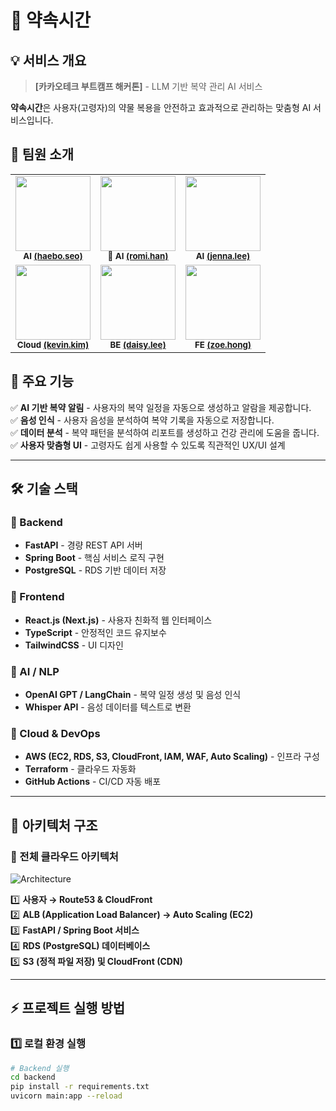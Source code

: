 # 💊 약속시간

## 💡 서비스 개요
> **[카카오테크 부트캠프 해커톤]** - LLM 기반 복약 관리 AI 서비스    

**약속시간**은 사용자(고령자)의 약물 복용을 안전하고 효과적으로 관리하는 맞춤형 AI 서비스입니다.

## 👥 팀원 소개
<table>
  <tbody>
    <tr>
      <td align="center"><img src="https://avatars.githubusercontent.com/u/141610719?v=4" width="120px;" alt=""/><br /><sub><b>AI <a href="https://github.com/haebo9">(haebo.seo)</a></b></sub><br /></td>
      <td align="center"><img src="https://avatars.githubusercontent.com/u/195836355?v=4" width="120px;" alt=""/><br /><sub><b>👑 AI <a href="https://github.com/r0mmmy">(romi.han)</a></b></sub><br /></td>
      <td align="center"><img src="https://avatars.githubusercontent.com/u/80756039?v=4" width="120px;" alt=""/><br /><sub><b>AI <a href="https://github.com/leejiyeonnn">(jenna.lee)</a></b></sub><br /></td>
     <tr/>
      <td align="center"><img src="https://avatars.githubusercontent.com/u/97009289?v=4" width="120px;" alt=""/><br /><sub><b>Cloud <a href="https://github.com/hdh985">(kevin.kim)</a></b></sub><br /></td>
      <td align="center"><img src="https://avatars.githubusercontent.com/u/87990439?v=4" width="120px;" alt=""/><br /><sub><b>BE <a href="https://github.com/zzeon9">(daisy.lee)</a></b></sub><br /></td>
      <td align="center"><img src="https://avatars.githubusercontent.com/u/81545875?v=4" width="120px;" alt=""/><br /><sub><b>FE <a href="https://github.com/chulsu0012">(zoe.hong)</a></b></sub><br /></td>
    </tr>
  </tbody>
</table>

## **🚀 주요 기능**  
✅ **AI 기반 복약 알림** - 사용자의 복약 일정을 자동으로 생성하고 알람을 제공합니다.  
✅ **음성 인식** - 사용자 음성을 분석하여 복약 기록을 자동으로 저장합니다.  
✅ **데이터 분석** - 복약 패턴을 분석하여 리포트를 생성하고 건강 관리에 도움을 줍니다.  
✅ **사용자 맞춤형 UI** - 고령자도 쉽게 사용할 수 있도록 직관적인 UX/UI 설계  

---

## **🛠 기술 스택**  
### **📌 Backend**
- **FastAPI** - 경량 REST API 서버
- **Spring Boot** - 핵심 서비스 로직 구현  
- **PostgreSQL** - RDS 기반 데이터 저장  

### **📌 Frontend**
- **React.js (Next.js)** - 사용자 친화적 웹 인터페이스  
- **TypeScript** - 안정적인 코드 유지보수  
- **TailwindCSS** - UI 디자인  

### **📌 AI / NLP**
- **OpenAI GPT / LangChain** - 복약 일정 생성 및 음성 인식  
- **Whisper API** - 음성 데이터를 텍스트로 변환  

### **📌 Cloud & DevOps**
- **AWS (EC2, RDS, S3, CloudFront, IAM, WAF, Auto Scaling)** - 인프라 구성  
- **Terraform** - 클라우드 자동화  
- **GitHub Actions** - CI/CD 자동 배포  

---

## **📡 아키텍처 구조**
### **🔹 전체 클라우드 아키텍처**
![Architecture](https://github.com/MedicinedTime/path-to-image.png)  

1️⃣ **사용자 → Route53 & CloudFront**  
2️⃣ **ALB (Application Load Balancer) → Auto Scaling (EC2)**  
3️⃣ **FastAPI / Spring Boot 서비스**  
4️⃣ **RDS (PostgreSQL) 데이터베이스**  
5️⃣ **S3 (정적 파일 저장) 및 CloudFront (CDN)**  

---

## **⚡ 프로젝트 실행 방법**
### **1️⃣ 로컬 환경 실행**
```bash
# Backend 실행
cd backend
pip install -r requirements.txt
uvicorn main:app --reload
